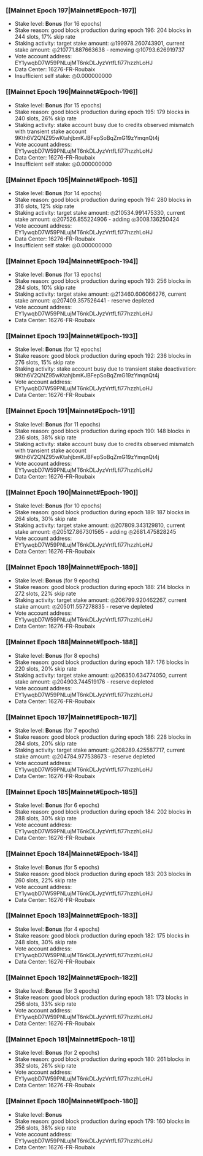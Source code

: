### [[Mainnet Epoch 197|Mainnet#Epoch-197]]
* Stake level: **Bonus** (for 16 epochs)
* Stake reason: good block production during epoch 196: 204 blocks in 244 slots, 17% skip rate
* Staking activity: target stake amount: ◎199978.260743901, current stake amount: ◎210771.887663638 - removing ◎10793.626919737
* Vote account address: EY1ywqbD7W59PNLujMT6nkDLJyzVrtfLfi77hzzhLoHJ
* Data Center: 16276-FR-Roubaix
* Insufficient self stake: ◎0.000000000
### [[Mainnet Epoch 196|Mainnet#Epoch-196]]
* Stake level: **Bonus** (for 15 epochs)
* Stake reason: good block production during epoch 195: 179 blocks in 240 slots, 26% skip rate
* Staking activity: stake account busy due to credits observed mismatch with transient stake account 9Kth6V2QNZ95wKtahjbmKJBFepSoBqZmG19zYmqnQt4j
* Vote account address: EY1ywqbD7W59PNLujMT6nkDLJyzVrtfLfi77hzzhLoHJ
* Data Center: 16276-FR-Roubaix
* Insufficient self stake: ◎0.000000000
### [[Mainnet Epoch 195|Mainnet#Epoch-195]]
* Stake level: **Bonus** (for 14 epochs)
* Stake reason: good block production during epoch 194: 280 blocks in 316 slots, 12% skip rate
* Staking activity: target stake amount: ◎210534.991475330, current stake amount: ◎207526.855224906 - adding ◎3008.136250424
* Vote account address: EY1ywqbD7W59PNLujMT6nkDLJyzVrtfLfi77hzzhLoHJ
* Data Center: 16276-FR-Roubaix
* Insufficient self stake: ◎0.000000000
### [[Mainnet Epoch 194|Mainnet#Epoch-194]]
* Stake level: **Bonus** (for 13 epochs)
* Stake reason: good block production during epoch 193: 256 blocks in 284 slots, 10% skip rate
* Staking activity: target stake amount: ◎213460.606066276, current stake amount: ◎207409.357526441 - reserve depleted
* Vote account address: EY1ywqbD7W59PNLujMT6nkDLJyzVrtfLfi77hzzhLoHJ
* Data Center: 16276-FR-Roubaix
### [[Mainnet Epoch 193|Mainnet#Epoch-193]]
* Stake level: **Bonus** (for 12 epochs)
* Stake reason: good block production during epoch 192: 236 blocks in 276 slots, 15% skip rate
* Staking activity: stake account busy due to transient stake deactivation: 9Kth6V2QNZ95wKtahjbmKJBFepSoBqZmG19zYmqnQt4j
* Vote account address: EY1ywqbD7W59PNLujMT6nkDLJyzVrtfLfi77hzzhLoHJ
* Data Center: 16276-FR-Roubaix
### [[Mainnet Epoch 191|Mainnet#Epoch-191]]
* Stake level: **Bonus** (for 11 epochs)
* Stake reason: good block production during epoch 190: 148 blocks in 236 slots, 38% skip rate
* Staking activity: stake account busy due to credits observed mismatch with transient stake account 9Kth6V2QNZ95wKtahjbmKJBFepSoBqZmG19zYmqnQt4j
* Vote account address: EY1ywqbD7W59PNLujMT6nkDLJyzVrtfLfi77hzzhLoHJ
* Data Center: 16276-FR-Roubaix
### [[Mainnet Epoch 190|Mainnet#Epoch-190]]
* Stake level: **Bonus** (for 10 epochs)
* Stake reason: good block production during epoch 189: 187 blocks in 264 slots, 30% skip rate
* Staking activity: target stake amount: ◎207809.343129810, current stake amount: ◎205127.867301565 - adding ◎2681.475828245
* Vote account address: EY1ywqbD7W59PNLujMT6nkDLJyzVrtfLfi77hzzhLoHJ
* Data Center: 16276-FR-Roubaix
### [[Mainnet Epoch 189|Mainnet#Epoch-189]]
* Stake level: **Bonus** (for 9 epochs)
* Stake reason: good block production during epoch 188: 214 blocks in 272 slots, 22% skip rate
* Staking activity: target stake amount: ◎206799.920462267, current stake amount: ◎205011.557278835 - reserve depleted
* Vote account address: EY1ywqbD7W59PNLujMT6nkDLJyzVrtfLfi77hzzhLoHJ
* Data Center: 16276-FR-Roubaix
### [[Mainnet Epoch 188|Mainnet#Epoch-188]]
* Stake level: **Bonus** (for 8 epochs)
* Stake reason: good block production during epoch 187: 176 blocks in 220 slots, 20% skip rate
* Staking activity: target stake amount: ◎206350.634774050, current stake amount: ◎204903.744519176 - reserve depleted
* Vote account address: EY1ywqbD7W59PNLujMT6nkDLJyzVrtfLfi77hzzhLoHJ
* Data Center: 16276-FR-Roubaix
### [[Mainnet Epoch 187|Mainnet#Epoch-187]]
* Stake level: **Bonus** (for 7 epochs)
* Stake reason: good block production during epoch 186: 228 blocks in 284 slots, 20% skip rate
* Staking activity: target stake amount: ◎208289.425587717, current stake amount: ◎204784.977538673 - reserve depleted
* Vote account address: EY1ywqbD7W59PNLujMT6nkDLJyzVrtfLfi77hzzhLoHJ
* Data Center: 16276-FR-Roubaix
### [[Mainnet Epoch 185|Mainnet#Epoch-185]]
* Stake level: **Bonus** (for 6 epochs)
* Stake reason: good block production during epoch 184: 202 blocks in 288 slots, 30% skip rate
* Vote account address: EY1ywqbD7W59PNLujMT6nkDLJyzVrtfLfi77hzzhLoHJ
* Data Center: 16276-FR-Roubaix
### [[Mainnet Epoch 184|Mainnet#Epoch-184]]
* Stake level: **Bonus** (for 5 epochs)
* Stake reason: good block production during epoch 183: 203 blocks in 260 slots, 22% skip rate
* Vote account address: EY1ywqbD7W59PNLujMT6nkDLJyzVrtfLfi77hzzhLoHJ
* Data Center: 16276-FR-Roubaix
### [[Mainnet Epoch 183|Mainnet#Epoch-183]]
* Stake level: **Bonus** (for 4 epochs)
* Stake reason: good block production during epoch 182: 175 blocks in 248 slots, 30% skip rate
* Vote account address: EY1ywqbD7W59PNLujMT6nkDLJyzVrtfLfi77hzzhLoHJ
* Data Center: 16276-FR-Roubaix
### [[Mainnet Epoch 182|Mainnet#Epoch-182]]
* Stake level: **Bonus** (for 3 epochs)
* Stake reason: good block production during epoch 181: 173 blocks in 256 slots, 33% skip rate
* Vote account address: EY1ywqbD7W59PNLujMT6nkDLJyzVrtfLfi77hzzhLoHJ
* Data Center: 16276-FR-Roubaix
### [[Mainnet Epoch 181|Mainnet#Epoch-181]]
* Stake level: **Bonus** (for 2 epochs)
* Stake reason: good block production during epoch 180: 261 blocks in 352 slots, 26% skip rate
* Vote account address: EY1ywqbD7W59PNLujMT6nkDLJyzVrtfLfi77hzzhLoHJ
* Data Center: 16276-FR-Roubaix
### [[Mainnet Epoch 180|Mainnet#Epoch-180]]
* Stake level: **Bonus**
* Stake reason: good block production during epoch 179: 160 blocks in 256 slots, 38% skip rate
* Vote account address: EY1ywqbD7W59PNLujMT6nkDLJyzVrtfLfi77hzzhLoHJ
* Data Center: 16276-FR-Roubaix